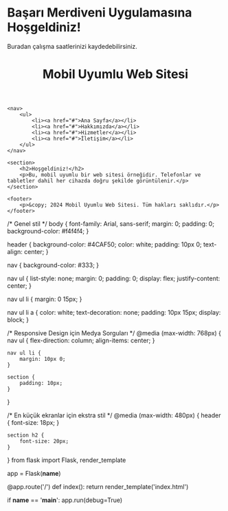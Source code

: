 <!DOCTYPE html>
<html lang="tr">
<head>
    <meta charset="UTF-8">
    <title>Başarı Merdiveni</title>
</head>
<body>
    <h1>Başarı Merdiveni Uygulamasına Hoşgeldiniz!</h1>
    <p>Buradan çalışma saatlerinizi kaydedebilirsiniz.</p>
</body>
</html>
<!DOCTYPE html>
<html lang="tr">
<head>
    <meta charset="UTF-8">
    <meta name="viewport" content="width=device-width, initial-scale=1.0">
    <title>Mobil Uyumlu Site</title>
    <link rel="stylesheet" href="style.css">
</head>
<body>
    <header>
        <h1>Mobil Uyumlu Web Sitesi</h1>
    </header>

    <nav>
        <ul>
            <li><a href="#">Ana Sayfa</a></li>
            <li><a href="#">Hakkımızda</a></li>
            <li><a href="#">Hizmetler</a></li>
            <li><a href="#">İletişim</a></li>
        </ul>
    </nav>

    <section>
        <h2>Hoşgeldiniz!</h2>
        <p>Bu, mobil uyumlu bir web sitesi örneğidir. Telefonlar ve tabletler dahil her cihazda doğru şekilde görüntülenir.</p>
    </section>

    <footer>
        <p>&copy; 2024 Mobil Uyumlu Web Sitesi. Tüm hakları saklıdır.</p>
    </footer>
</body>
</html>
/* Genel stil */
body {
    font-family: Arial, sans-serif;
    margin: 0;
    padding: 0;
    background-color: #f4f4f4;
}

header {
    background-color: #4CAF50;
    color: white;
    padding: 10px 0;
    text-align: center;
}

nav {
    background-color: #333;
}

nav ul {
    list-style: none;
    margin: 0;
    padding: 0;
    display: flex;
    justify-content: center;
}

nav ul li {
    margin: 0 15px;
}

nav ul li a {
    color: white;
    text-decoration: none;
    padding: 10px 15px;
    display: block;
}

/* Responsive Design için Medya Sorguları */
@media (max-width: 768px) {
    nav ul {
        flex-direction: column;
        align-items: center;
    }

    nav ul li {
        margin: 10px 0;
    }

    section {
        padding: 10px;
    }
}

/* En küçük ekranlar için ekstra stil */
@media (max-width: 480px) {
    header {
        font-size: 18px;
    }

    section h2 {
        font-size: 20px;
    }
}
from flask import Flask, render_template

app = Flask(__name__)

@app.route('/')
def index():
    return render_template('index.html')

if __name__ == '__main__':
    app.run(debug=True)
 
